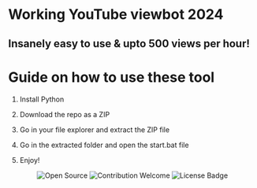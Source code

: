 # Working YouTube viewbot 2024

## Insanely easy to use & upto 500 views per hour!   
   
# Guide on how to use these tool 
 
1. Install Python  
 
2. Download the repo as a ZIP   

3. Go in your file explorer and extract the ZIP file 
 
4. Go in the extracted folder and open the start.bat file   

5. Enjoy! 
 
<p align="center">  
  <img src="https://badges.frapsoft.com/os/v1/open-source.svg?v=103" alt="Open Source">
  <img src="https://img.shields.io/badge/contributions-welcome-brightgreen.svg?style=flat" alt="Contribution Welcome"> 
  <img src="https://img.shields.io/badge/License-GPLv3-blue.svg" alt="License Badge"> 
</p> 